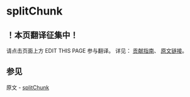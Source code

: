 # splitChunk

## ！本页翻译征集中！

请点击页面上方 EDIT THIS PAGE 参与翻译。
详见：
[贡献指南]( https://github.com/JinMuInfo/MongoDB-Manual-zh/blob/master/CONTRIBUTING.md )、
[原文链接](  https://docs.mongodb.com/manual/reference/command/splitChunk/  )。

## 参见

原文 - [splitChunk]( https://docs.mongodb.com/manual/reference/command/splitChunk/ )

